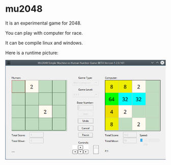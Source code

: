 # mu2048
It is an experimental game for 2048.

You can play with computer for race.

It can be compile linux and windows.

Here is a runtime picture:

![alt text](https://raw.githubusercontent.com/mehmetulukaya/mu2048/master/doc/runtime.png)
